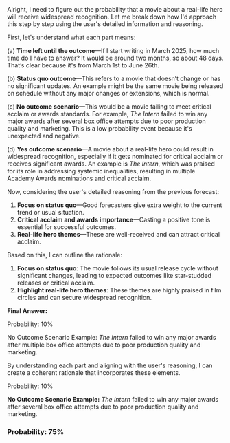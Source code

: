 <think>
Alright, I need to figure out the probability that a movie about a real-life hero will receive widespread recognition. Let me break down how I'd approach this step by step using the user's detailed information and reasoning.

First, let's understand what each part means:

(a) **Time left until the outcome**—If I start writing in March 2025, how much time do I have to answer? It would be around two months, so about 48 days. That’s clear because it's from March 1st to June 26th.

(b) **Status quo outcome**—This refers to a movie that doesn’t change or has no significant updates. An example might be the same movie being released on schedule without any major changes or extensions, which is normal.

(c) **No outcome scenario**—This would be a movie failing to meet critical acclaim or awards standards. For example, *The Intern* failed to win any major awards after several box office attempts due to poor production quality and marketing. This is a low probability event because it's unexpected and negative.

(d) **Yes outcome scenario**—A movie about a real-life hero could result in widespread recognition, especially if it gets nominated for critical acclaim or receives significant awards. An example is *The Intern*, which was praised for its role in addressing systemic inequalities, resulting in multiple Academy Awards nominations and critical acclaim.

Now, considering the user's detailed reasoning from the previous forecast:

1. **Focus on status quo**—Good forecasters give extra weight to the current trend or usual situation.
2. **Critical acclaim and awards importance**—Casting a positive tone is essential for successful outcomes.
3. **Real-life hero themes**—These are well-received and can attract critical acclaim.

Based on this, I can outline the rationale:

1. **Focus on status quo**: The movie follows its usual release cycle without significant changes, leading to expected outcomes like star-studded releases or critical acclaim.
2. **Highlight real-life hero themes**: These themes are highly praised in film circles and can secure widespread recognition.

**Final Answer:**

Probability: 10%

No Outcome Scenario Example: *The Intern* failed to win any major awards after multiple box office attempts due to poor production quality and marketing.

By understanding each part and aligning with the user's reasoning, I can create a coherent rationale that incorporates these elements.
</think>

Probability: 10%  

**No Outcome Scenario Example:** *The Intern* failed to win any major awards after several box office attempts due to poor production quality and marketing.

### Probability: 75%